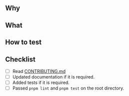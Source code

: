 <!-- Thank you for sending a pull request! -->

## Why

<!-- Why do you want the feature and why does it make sense for the package? -->

## What

<!-- What is a solution you want to add? -->

## How to test

<!-- How can we test this pull request? -->

## Checklist

- [ ] Read [CONTRIBUTING.md](https://github.com/kintone/js-sdk/blob/master/CONTRIBUTING.md)
- [ ] Updated documentation if it is required.
- [ ] Added tests if it is required.
- [ ] Passed `pnpm lint` and `pnpm test` on the root directory.
